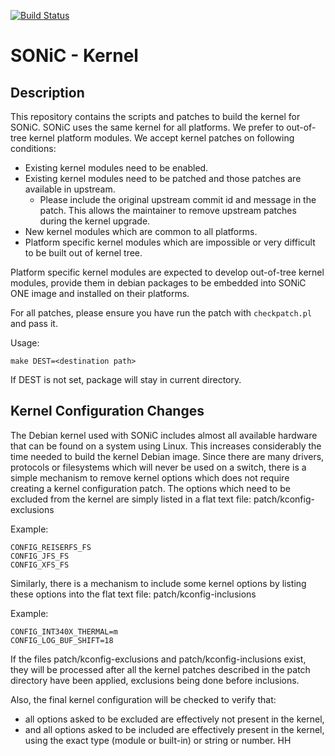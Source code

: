 [![Build Status](https://sonic-jenkins.westus2.cloudapp.azure.com/job/common/job/linux-kernel-build/badge/icon)](https://sonic-jenkins.westus2.cloudapp.azure.com/job/common/job/linux-kernel-build/)

# SONiC - Kernel

## Description
This repository contains the scripts and patches to build the kernel for SONiC. SONiC uses the same kernel for all platforms. We prefer to out-of-tree kernel platform modules. We accept kernel patches on following conditions:

- Existing kernel modules need to be enabled.
- Existing kernel modules need to be patched and those patches are available in upstream.
  - Please include the original upstream commit id and message in the patch. This allows the maintainer to remove upstream patches during the kernel upgrade.
- New kernel modules which are common to all platforms.
- Platform specific kernel modules which are impossible or very difficult to be built out of kernel tree.

Platform specific kernel modules are expected to develop out-of-tree kernel modules, provide them in debian packages to be embedded into SONiC ONE image and installed on their platforms.

For all patches, please ensure you have run the patch with `checkpatch.pl` and pass it.

Usage:

    make DEST=<destination path>

If DEST is not set, package will stay in current directory.

## Kernel Configuration Changes

The Debian kernel used with SONiC includes almost all available hardware that can be found on a system using Linux. This increases considerably the time needed to build the kernel Debian image. Since there are many drivers, protocols or filesystems which will never be used on a switch, there is a simple mechanism to remove kernel options which does not require creating a kernel configuration patch. The options which need to be excluded from the kernel are simply listed in a flat text file:
patch/kconfig-exclusions

Example:

    CONFIG_REISERFS_FS
    CONFIG_JFS_FS
    CONFIG_XFS_FS

Similarly, there is a mechanism to include some kernel options by listing these options into the flat text file:
patch/kconfig-inclusions

Example:

    CONFIG_INT340X_THERMAL=m
    CONFIG_LOG_BUF_SHIFT=18

If the files patch/kconfig-exclusions and patch/kconfig-inclusions exist, they will be processed after all the kernel patches described in the patch directory have been applied, exclusions being done before inclusions.

Also, the final kernel configuration will be checked to verify that:
- all options asked to be excluded are effectively not present in the kernel,
- and all options asked to be included are effectively present in the kernel, using the exact type (module or built-in) or string or number.
HH
